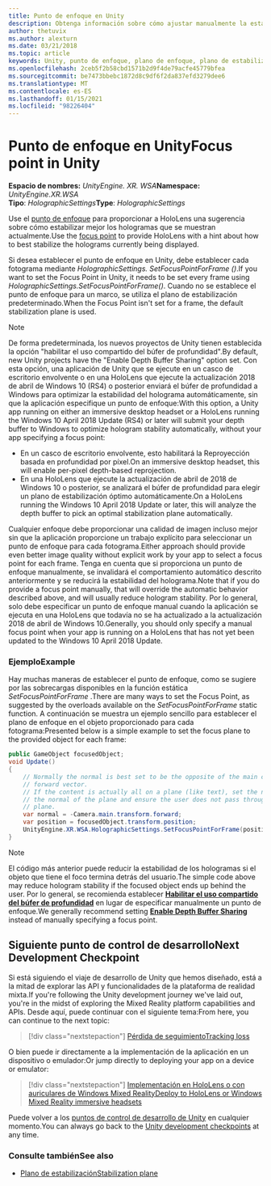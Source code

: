 ```yaml
---
title: Punto de enfoque en Unity
description: Obtenga información sobre cómo ajustar manualmente la estabilidad de los hologramas en Unity mediante el establecimiento del punto de enfoque para HoloLens y los auriculares con micrófonos de la realidad mixta de Windows.
author: thetuvix
ms.author: alexturn
ms.date: 03/21/2018
ms.topic: article
keywords: Unity, punto de enfoque, plano de enfoque, plano de estabilización, punto de estabilización, Reproyección, LSR, búfer de profundidad, auriculares de realidad mixta, auriculares de realidad mixta de Windows, auriculares de realidad virtual
ms.openlocfilehash: 2ceb5f2b58cbd1571b2d9f4de79acfe45779bfea
ms.sourcegitcommit: be7473bbebc1872d8c9df6f2da837efd3279dee6
ms.translationtype: MT
ms.contentlocale: es-ES
ms.lasthandoff: 01/15/2021
ms.locfileid: "98226404"
---
```

# <a name="focus-point-in-unity"></a><span data-ttu-id="0cfef-104">Punto de enfoque en Unity</span><span class="sxs-lookup"><span data-stu-id="0cfef-104">Focus point in Unity</span></span>

<span data-ttu-id="0cfef-105">**Espacio de nombres:** *UnityEngine. XR. WSA*</span><span class="sxs-lookup"><span data-stu-id="0cfef-105">**Namespace:** *UnityEngine.XR.WSA*</span></span><br>
<span data-ttu-id="0cfef-106">**Tipo**: *HolographicSettings*</span><span class="sxs-lookup"><span data-stu-id="0cfef-106">**Type**: *HolographicSettings*</span></span>

<span data-ttu-id="0cfef-107">Use el [punto de enfoque](../platform-capabilities-and-apis/hologram-stability.md#reprojection) para proporcionar a HoloLens una sugerencia sobre cómo estabilizar mejor los hologramas que se muestran actualmente.</span><span class="sxs-lookup"><span data-stu-id="0cfef-107">Use the [focus point](../platform-capabilities-and-apis/hologram-stability.md#reprojection) to provide HoloLens with a hint about how to best stabilize the holograms currently being displayed.</span></span>

<span data-ttu-id="0cfef-108">Si desea establecer el punto de enfoque en Unity, debe establecer cada fotograma mediante *HolographicSettings. SetFocusPointForFrame ()*.</span><span class="sxs-lookup"><span data-stu-id="0cfef-108">If you want to set the Focus Point in Unity, it needs to be set every frame using *HolographicSettings.SetFocusPointForFrame()*.</span></span> <span data-ttu-id="0cfef-109">Cuando no se establece el punto de enfoque para un marco, se utiliza el plano de estabilización predeterminado.</span><span class="sxs-lookup"><span data-stu-id="0cfef-109">When the Focus Point isn't set for a frame, the default stabilization plane is used.</span></span>

> [!NOTE]
> <span data-ttu-id="0cfef-110">De forma predeterminada, los nuevos proyectos de Unity tienen establecida la opción "habilitar el uso compartido del búfer de profundidad".</span><span class="sxs-lookup"><span data-stu-id="0cfef-110">By default, new Unity projects have the "Enable Depth Buffer Sharing" option set.</span></span>  <span data-ttu-id="0cfef-111">Con esta opción, una aplicación de Unity que se ejecute en un casco de escritorio envolvente o en una HoloLens que ejecute la actualización 2018 de abril de Windows 10 (RS4) o posterior enviará el búfer de profundidad a Windows para optimizar la estabilidad del holograma automáticamente, sin que la aplicación especifique un punto de enfoque:</span><span class="sxs-lookup"><span data-stu-id="0cfef-111">With this option, a Unity app running on either an immersive desktop headset or a HoloLens running the Windows 10 April 2018 Update (RS4) or later will submit your depth buffer to Windows to optimize hologram stability automatically, without your app specifying a focus point:</span></span>
> * <span data-ttu-id="0cfef-112">En un casco de escritorio envolvente, esto habilitará la Reproyección basada en profundidad por píxel.</span><span class="sxs-lookup"><span data-stu-id="0cfef-112">On an immersive desktop headset, this will enable per-pixel depth-based reprojection.</span></span>
> * <span data-ttu-id="0cfef-113">En una HoloLens que ejecute la actualización de abril de 2018 de Windows 10 o posterior, se analizará el búfer de profundidad para elegir un plano de estabilización óptimo automáticamente.</span><span class="sxs-lookup"><span data-stu-id="0cfef-113">On a HoloLens running the Windows 10 April 2018 Update or later, this will analyze the depth buffer to pick an optimal stabilization plane automatically.</span></span>
>
> <span data-ttu-id="0cfef-114">Cualquier enfoque debe proporcionar una calidad de imagen incluso mejor sin que la aplicación proporcione un trabajo explícito para seleccionar un punto de enfoque para cada fotograma.</span><span class="sxs-lookup"><span data-stu-id="0cfef-114">Either approach should provide even better image quality without explicit work by your app to select a focus point for each frame.</span></span>  <span data-ttu-id="0cfef-115">Tenga en cuenta que si proporciona un punto de enfoque manualmente, se invalidará el comportamiento automático descrito anteriormente y se reducirá la estabilidad del holograma.</span><span class="sxs-lookup"><span data-stu-id="0cfef-115">Note that if you do provide a focus point manually, that will override the automatic behavior described above, and will usually reduce hologram stability.</span></span>  <span data-ttu-id="0cfef-116">Por lo general, solo debe especificar un punto de enfoque manual cuando la aplicación se ejecuta en una HoloLens que todavía no se ha actualizado a la actualización 2018 de abril de Windows 10.</span><span class="sxs-lookup"><span data-stu-id="0cfef-116">Generally, you should only specify a manual focus point when your app is running on a HoloLens that has not yet been updated to the Windows 10 April 2018 Update.</span></span>

### <a name="example"></a><span data-ttu-id="0cfef-117">Ejemplo</span><span class="sxs-lookup"><span data-stu-id="0cfef-117">Example</span></span>

<span data-ttu-id="0cfef-118">Hay muchas maneras de establecer el punto de enfoque, como se sugiere por las sobrecargas disponibles en la función estática *SetFocusPointForFrame* .</span><span class="sxs-lookup"><span data-stu-id="0cfef-118">There are many ways to set the Focus Point, as suggested by the overloads available on the *SetFocusPointForFrame* static function.</span></span> <span data-ttu-id="0cfef-119">A continuación se muestra un ejemplo sencillo para establecer el plano de enfoque en el objeto proporcionado para cada fotograma:</span><span class="sxs-lookup"><span data-stu-id="0cfef-119">Presented below is a simple example to set the focus plane to the provided object for each frame:</span></span>

```cs
public GameObject focusedObject;
void Update()
{
    // Normally the normal is best set to be the opposite of the main camera's
    // forward vector.
    // If the content is actually all on a plane (like text), set the normal to
    // the normal of the plane and ensure the user does not pass through the
    // plane.
    var normal = -Camera.main.transform.forward;     
    var position = focusedObject.transform.position;
    UnityEngine.XR.WSA.HolographicSettings.SetFocusPointForFrame(position, normal);
}
```

> [!NOTE]
> <span data-ttu-id="0cfef-120">El código más anterior puede reducir la estabilidad de los hologramas si el objeto que tiene el foco termina detrás del usuario.</span><span class="sxs-lookup"><span data-stu-id="0cfef-120">The simple code above may reduce hologram stability if the focused object ends up behind the user.</span></span> <span data-ttu-id="0cfef-121">Por lo general, se recomienda establecer **[Habilitar el uso compartido del búfer de profundidad](camera-in-unity.md#sharing-your-depth-buffers-with-windows)** en lugar de especificar manualmente un punto de enfoque.</span><span class="sxs-lookup"><span data-stu-id="0cfef-121">We generally recommend setting **[Enable Depth Buffer Sharing](camera-in-unity.md#sharing-your-depth-buffers-with-windows)** instead of manually specifying a focus point.</span></span>

## <a name="next-development-checkpoint"></a><span data-ttu-id="0cfef-122">Siguiente punto de control de desarrollo</span><span class="sxs-lookup"><span data-stu-id="0cfef-122">Next Development Checkpoint</span></span>

<span data-ttu-id="0cfef-123">Si está siguiendo el viaje de desarrollo de Unity que hemos diseñado, está a la mitad de explorar las API y funcionalidades de la plataforma de realidad mixta.</span><span class="sxs-lookup"><span data-stu-id="0cfef-123">If you're following the Unity development journey we've laid out, you're in the midst of exploring the Mixed Reality platform capabilities and APIs.</span></span> <span data-ttu-id="0cfef-124">Desde aquí, puede continuar con el siguiente tema:</span><span class="sxs-lookup"><span data-stu-id="0cfef-124">From here, you can continue to the next topic:</span></span>

> [!div class="nextstepaction"]
> [<span data-ttu-id="0cfef-125">Pérdida de seguimiento</span><span class="sxs-lookup"><span data-stu-id="0cfef-125">Tracking loss</span></span>](tracking-loss-in-unity.md)

<span data-ttu-id="0cfef-126">O bien puede ir directamente a la implementación de la aplicación en un dispositivo o emulador:</span><span class="sxs-lookup"><span data-stu-id="0cfef-126">Or jump directly to deploying your app on a device or emulator:</span></span>

> [!div class="nextstepaction"]
> [<span data-ttu-id="0cfef-127">Implementación en HoloLens o con auriculares de Windows Mixed Reality</span><span class="sxs-lookup"><span data-stu-id="0cfef-127">Deploy to HoloLens or Windows Mixed Reality immersive headsets</span></span>](../platform-capabilities-and-apis/using-visual-studio.md)

<span data-ttu-id="0cfef-128">Puede volver a los [puntos de control de desarrollo de Unity](unity-development-overview.md#3-advanced-features) en cualquier momento.</span><span class="sxs-lookup"><span data-stu-id="0cfef-128">You can always go back to the [Unity development checkpoints](unity-development-overview.md#3-advanced-features) at any time.</span></span>

### <a name="see-also"></a><span data-ttu-id="0cfef-129">Consulte también</span><span class="sxs-lookup"><span data-stu-id="0cfef-129">See also</span></span>

* [<span data-ttu-id="0cfef-130">Plano de estabilización</span><span class="sxs-lookup"><span data-stu-id="0cfef-130">Stabilization plane</span></span>](../platform-capabilities-and-apis/hologram-stability.md#reprojection)
